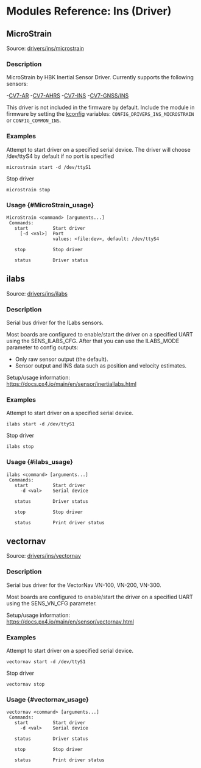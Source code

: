 # Modules Reference: Ins (Driver)

## MicroStrain

Source: [drivers/ins/microstrain](https://github.com/PX4/PX4-Autopilot/tree/main/src/drivers/ins/microstrain)


### Description

MicroStrain by HBK Inertial Sensor Driver.
Currently supports the following sensors:

-[CV7-AR](https://www.hbkworld.com/en/products/transducers/inertial-sensors/vertical-reference-units--vru-/3dm-cv7-ar)
-[CV7-AHRS](https://www.hbkworld.com/en/products/transducers/inertial-sensors/attitude-and-heading-reference-systems--ahrs-/3dm-cv7-ahrs)
-[CV7-INS](https://www.hbkworld.com/en/products/transducers/inertial-sensors/inertial-navigation-systems--ins-/3dm-cv7-ins)
-[CV7-GNSS/INS](https://www.hbkworld.com/en/products/transducers/inertial-sensors/inertial-navigation-systems--ins-/3dm-cv7-gnss-ins)

This driver is not included in the firmware by default.
Include the module in firmware by setting the
[kconfig](../hardware/porting_guide_config.md#px4-board-configuration-kconfig) variables:
`CONFIG_DRIVERS_INS_MICROSTRAIN` or `CONFIG_COMMON_INS`.

### Examples

Attempt to start driver on a specified serial device.
The driver will choose /dev/ttyS4 by default if no port is specified
```
microstrain start -d /dev/ttyS1
```
Stop driver
```
microstrain stop
```

### Usage {#MicroStrain_usage}

```
MicroStrain <command> [arguments...]
 Commands:
   start         Start driver
     [-d <val>]  Port
                 values: <file:dev>, default: /dev/ttyS4

   stop          Stop driver

   status        Driver status
```

## ilabs

Source: [drivers/ins/ilabs](https://github.com/PX4/PX4-Autopilot/tree/main/src/drivers/ins/ilabs)


### Description

Serial bus driver for the ILabs sensors.

Most boards are configured to enable/start the driver on a specified UART using the SENS_ILABS_CFG.
After that you can use the ILABS_MODE parameter to config outputs:

- Only raw sensor output (the default).
- Sensor output and INS data such as position and velocity estimates.

Setup/usage information: https://docs.px4.io/main/en/sensor/inertiallabs.html


### Examples

Attempt to start driver on a specified serial device.
```
ilabs start -d /dev/ttyS1
```
Stop driver
```
ilabs stop
```

### Usage {#ilabs_usage}

```
ilabs <command> [arguments...]
 Commands:
   start         Start driver
     -d <val>    Serial device

   status        Driver status

   stop          Stop driver

   status        Print driver status
```

## vectornav

Source: [drivers/ins/vectornav](https://github.com/PX4/PX4-Autopilot/tree/main/src/drivers/ins/vectornav)


### Description

Serial bus driver for the VectorNav VN-100, VN-200, VN-300.

Most boards are configured to enable/start the driver on a specified UART using the SENS_VN_CFG parameter.

Setup/usage information: https://docs.px4.io/main/en/sensor/vectornav.html

### Examples

Attempt to start driver on a specified serial device.
```
vectornav start -d /dev/ttyS1
```
Stop driver
```
vectornav stop
```

### Usage {#vectornav_usage}

```
vectornav <command> [arguments...]
 Commands:
   start         Start driver
     -d <val>    Serial device

   status        Driver status

   stop          Stop driver

   status        Print driver status
```
